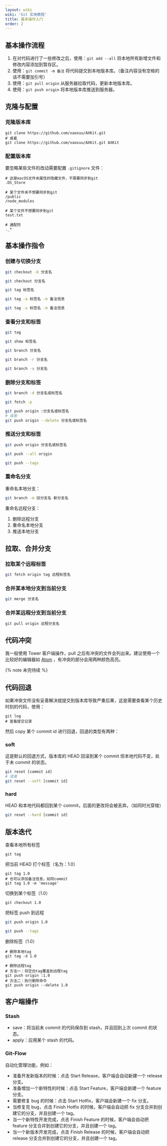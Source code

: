 ```yaml
---
layout: wiki
wiki: 'Git 实用教程'
title: 基本操作入门
order: 2
---
```


## 基本操作流程

1. 在对代码进行了一些修改之后，使用：`git add --all` 将本地所有新增文件和修改内容添加到暂存区。
2. 使用：`git commit -m 备注` 将代码提交到本地版本库。（备注内容没有空格的话不需要加引号）
3. 使用：`git pull origin` 从服务器拉取代码，更新本地版本库。
4. 使用：`git push origin` 将本地版本库推送到服务器。


<!-- more -->


## 克隆与配置

### 克隆版本库

```
git clone https://github.com/xaoxuu/AXKit.git
# 或者
git clone https://github.com/xaoxuu/AXKit.git AXKit
```

### 配置版本库

要忽略某些文件的改动需要配置 `.gitignore` 文件：

```
# 这是macOS文件夹属性的隐藏文件，不需要同步到git
.DS_Store

# 某个文件夹不想要同步到git
/public
/node_modules

# 某个文件不想要同步到git
test.txt

# 通配符
._*
```


## 基本操作指令

### 创建与切换分支

```sh 创建并切换 branch
git checkout -b 分支名
```

```sh 仅仅切换 branch
git checkout 分支名
```

```sh 创建 tag
git tag 标签名
```

```sh 创建 tag 并备注
git tag -a 标签名 -m 备注信息
```

```sh 创建 PGP tag 并备注
git tag -s 标签名 -m 备注信息
```


### 查看分支和标签


```sh 查看本地 tag
git tag
```

```sh 查看某个本地 tag 详情
git show 标签名
```

```sh 查看本地 branch list
git branch 分支名
```

```sh 查看远程 branch list
git branch -r 分支名
```

```sh 查看所有 branch list
git branch -a 分支名
```


### 删除分支和标签

```sh 删除本地 branch / tag
git branch -d 分支名或标签名
```

```sh 删除所有未推送的本地 branch
git fetch -p
```

```sh 仅仅删除某个远程 branch / tag
git push origin :分支名或标签名
# 或者
git push origin --delete 分支名或标签名
```

### 推送分支和标签

```sh 推送某个 branch / tag
git push origin 分支名或标签名
```

```sh 推送所有 branch
git push --all origin
```

```sh 推送所有 tag
git push --tags
```



### 重命名分支

重命名本地分支：

```sh
git branch -m 旧分支名 新分支名
```

重命名远程分支：

1. 删除远程分支
2. 重命名本地分支
3. 推送本地分支




## 拉取、合并分支

### 拉取某个远程标签

```sh
git fetch origin tag 远程标签名
```

### 合并某本地分支到当前分支

```sh
git merge 分支名
```

### 合并某远程分支到当前分支

```sh
git pull origin 远程分支名
```

## 代码冲突

我一般使用 Tower 客户端操作，pull 之后有冲突的文件会列出来。建议使用一个比较好的编辑器如 [Atom](https://atom.io) ，有冲突的部分会用两种颜色高亮。

{% note 未完待续 %}


## 代码回退

如果冲突文件没有妥善解决就提交到版本库导致严重后果，这是需要查看某个历史时刻的代码，使用：

```
git log
# 查看提交记录
```

然后 copy 某个 commit id 进行回退，回退的类型有两种：

### soft

这是默认的回退方式，版本库的 HEAD 回滚到某个 commit 但本地代码不变，处于未 commit 的状态。

```sh
git reset [commit id]
# 或者
git reset --soft [commit id]
```

### hard

HEAD 和本地代码都回到某个 commit，后面的更改将会被丢弃。（如同时光穿梭）

```sh
git reset --hard [commit id]
```


## 版本迭代

查看本地所有标签

```
git tag
```

把当前 HEAD 打个标签（名为：1.0）

```
git tag 1.0
# 也可以添加备注信息，如同commit
git tag 1.0 -m 'message'
```

切换到某个标签（1.0）

```
git checkout 1.0
```

把标签 push 到远程

```bash push指定的tag
git push origin 1.0
```
```bash push所有未push的tag
git push --tags
```

删除标签（1.0）

```
# 删除本地tag
git tag -d 1.0

# 删除远程tag
# 方法一：将空白tag覆盖到远程tag
git push origin :1.0
# 方法二：执行删除命令
git push origin --delete 1.0
```


## 客户端操作

### Stash

- save：将当前未 commit 的代码保存到 stash，并且回到上次 commit 的状态。
- apply：应用某个 stash 的代码。

### Git-Flow

自动化管理功能，例如：

- 准备开发新版本的时候：点击 Start Release，客户端会自动新建一个 release 分支。
- 准备增加一个新特性的时候：点击 Start Feature，客户端会新建一个 feature 分支。
- 需要修复 bug 的时候：点击 Start Hotfix，客户端会新建一个 fix 分支。
- 当修复完 bug，点击 Finish Hotfix 的时候，客户端会自动把 fix 分支合并到创建它的分支，并且创建一个 tag。
- 当一个新特性开发完成，点击 Finish Feature 的时候，客户端会自动把 feature 分支合并到创建它的分支，并且创建一个 tag。
- 当一个新版本开发完成，点击 Finish Release 的时候，客户端会自动把 release 分支合并到创建它的分支，并且创建一个 tag。
